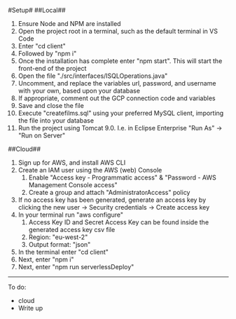 #Setup#
##Local##
1. Ensure Node and NPM are installed
2. Open the project root in a terminal, such as the default terminal in VS Code
3. Enter "cd client"
4. Followed by "npm i"
5. Once the installation has complete enter "npm start". This will start the front-end of the project
6. Open the file "./src/interfaces/ISQLOperations.java"
7. Uncomment, and replace the variables url, password, and username with your own, based upon your database
8. If appropriate, comment out the GCP connection code and variables
9. Save and close the file
10. Execute "createfilms.sql" using your preferred MySQL client, importing the file into your database
11. Run the project using Tomcat 9.0. I.e. in Eclipse Enterprise "Run As" -> "Run on Server"

##Cloud##
1. Sign up for AWS, and install AWS CLI
2. Create an IAM user using the AWS (web) Console
    1. Enable "Access key - Programmatic access" & "Password - AWS Management Console access"
    2. Create a group and attach "AdministratorAccess" policy
3. If no access key has been generated, generate an access key by clicking the new user -> Security credentials -> Create access key 
4. In your terminal run "aws configure"
    1. Access Key ID and Secret Access Key can be found inside the generated access key csv file
    2. Region: "eu-west-2"
    3. Output format: "json"
5. In the terminal enter "cd client"
6. Next, enter "npm i"
7. Next, enter "npm run serverlessDeploy"

---
To do:
- cloud
- Write up
